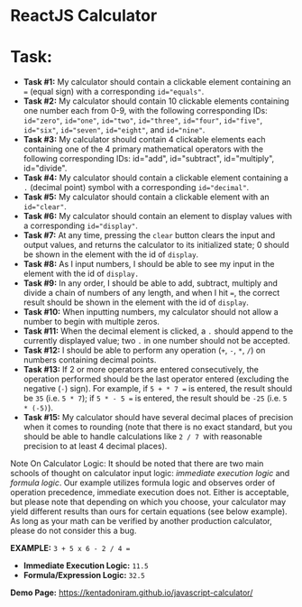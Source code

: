 # ReactJS Calculator

# Task:
* **Task #1:** My calculator should contain a clickable element containing an `=` (equal sign) with a corresponding `id="equals"`.
* **Task #2:** My calculator should contain 10 clickable elements containing one number each from 0-9, with the following corresponding IDs: `id="zero"`, `id="one"`, `id="two"`, `id="three"`, `id="four"`, `id="five"`, `id="six"`, `id="seven"`, `id="eight"`, and `id="nine"`.
* **Task #3:** My calculator should contain 4 clickable elements each containing one of the 4 primary mathematical operators with the following corresponding IDs: id="add", id="subtract", id="multiply", id="divide".
* **Task #4:** My calculator should contain a clickable element containing a `.` (decimal point) symbol with a corresponding `id="decimal"`.
* **Task #5:** My calculator should contain a clickable element with an `id="clear"`.
* **Task #6:** My calculator should contain an element to display values with a corresponding `id="display"`.
* **Task #7:** At any time, pressing the `clear` button clears the input and output values, and returns the calculator to its initialized state; 0 should be shown in the element with the id of `display`.
* **Task #8:** As I input numbers, I should be able to see my input in the element with the id of `display.`
* **Task #9:** In any order, I should be able to add, subtract, multiply and divide a chain of numbers of any length, and when I hit `=`, the correct result should be shown in the element with the id of `display`.
* **Task #10:** When inputting numbers, my calculator should not allow a number to begin with multiple zeros.
* **Task #11:** When the decimal element is clicked, a `.` should append to the currently displayed value; two `.` in one number should not be accepted.
* **Task #12:** I should be able to perform any operation (`+`, `-`, `*`, `/`) on numbers containing decimal points.
* **Task #13:** If 2 or more operators are entered consecutively, the operation performed should be the last operator entered (excluding the negative (`-`) sign). For example, if `5 + * 7 =` is entered, the result should be `35` (i.e. `5 * 7`); if `5 * - 5 =` is entered, the result should be `-25` (i.e. `5 * (-5)`).
* **Task #15:** My calculator should have several decimal places of precision when it comes to rounding (note that there is no exact standard, but you should be able to handle calculations like `2 / 7 `with reasonable precision to at least 4 decimal places).

Note On Calculator Logic: It should be noted that there are two main schools of thought on calculator input logic: *immediate execution logic* and *formula logic*. Our example utilizes formula logic and observes order of operation precedence, immediate execution does not. Either is acceptable, but please note that depending on which you choose, your calculator may yield different results than ours for certain equations (see below example). As long as your math can be verified by another production calculator, please do not consider this a bug.

**EXAMPLE:** `3 + 5 x 6 - 2 / 4 =`

* **Immediate Execution Logic:** `11.5`
* **Formula/Expression Logic:** `32.5`

**Demo Page:** https://kentadoniram.github.io/javascript-calculator/